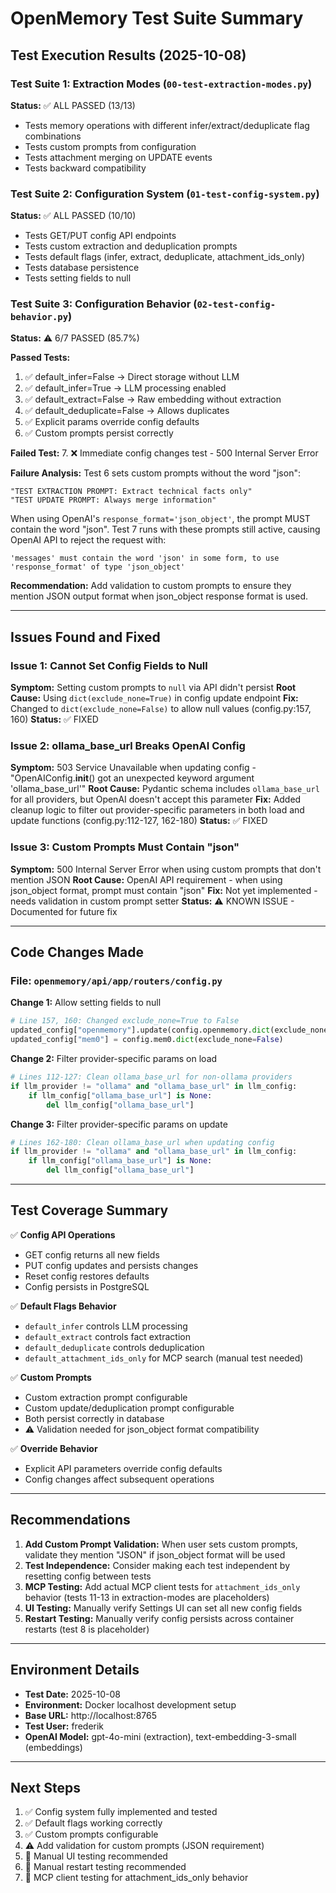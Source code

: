 # OpenMemory Test Suite Summary

## Test Execution Results (2025-10-08)

### Test Suite 1: Extraction Modes (`00-test-extraction-modes.py`)
**Status:** ✅ ALL PASSED (13/13)
- Tests memory operations with different infer/extract/deduplicate flag combinations
- Tests custom prompts from configuration
- Tests attachment merging on UPDATE events
- Tests backward compatibility

### Test Suite 2: Configuration System (`01-test-config-system.py`)
**Status:** ✅ ALL PASSED (10/10)
- Tests GET/PUT config API endpoints
- Tests custom extraction and deduplication prompts
- Tests default flags (infer, extract, deduplicate, attachment_ids_only)
- Tests database persistence
- Tests setting fields to null

### Test Suite 3: Configuration Behavior (`02-test-config-behavior.py`)
**Status:** ⚠️  6/7 PASSED (85.7%)

**Passed Tests:**
1. ✅ default_infer=False → Direct storage without LLM
2. ✅ default_infer=True → LLM processing enabled
3. ✅ default_extract=False → Raw embedding without extraction
4. ✅ default_deduplicate=False → Allows duplicates
5. ✅ Explicit params override config defaults
6. ✅ Custom prompts persist correctly

**Failed Test:**
7. ❌ Immediate config changes test - 500 Internal Server Error

**Failure Analysis:**
Test 6 sets custom prompts without the word "json":
```
"TEST EXTRACTION PROMPT: Extract technical facts only"
"TEST UPDATE PROMPT: Always merge information"
```

When using OpenAI's `response_format='json_object'`, the prompt MUST contain the word "json". Test 7 runs with these prompts still active, causing OpenAI API to reject the request with:
```
'messages' must contain the word 'json' in some form, to use 'response_format' of type 'json_object'
```

**Recommendation:** Add validation to custom prompts to ensure they mention JSON output format when json_object response format is used.

---

## Issues Found and Fixed

### Issue 1: Cannot Set Config Fields to Null
**Symptom:** Setting custom prompts to `null` via API didn't persist
**Root Cause:** Using `dict(exclude_none=True)` in config update endpoint
**Fix:** Changed to `dict(exclude_none=False)` to allow null values (config.py:157, 160)
**Status:** ✅ FIXED

### Issue 2: ollama_base_url Breaks OpenAI Config
**Symptom:** 503 Service Unavailable when updating config - "OpenAIConfig.__init__() got an unexpected keyword argument 'ollama_base_url'"
**Root Cause:** Pydantic schema includes `ollama_base_url` for all providers, but OpenAI doesn't accept this parameter
**Fix:** Added cleanup logic to filter out provider-specific parameters in both load and update functions (config.py:112-127, 162-180)
**Status:** ✅ FIXED

### Issue 3: Custom Prompts Must Contain "json"
**Symptom:** 500 Internal Server Error when using custom prompts that don't mention JSON
**Root Cause:** OpenAI API requirement - when using json_object format, prompt must contain "json"
**Fix:** Not yet implemented - needs validation in custom prompt setter
**Status:** ⚠️  KNOWN ISSUE - Documented for future fix

---

## Code Changes Made

### File: `openmemory/api/app/routers/config.py`

**Change 1:** Allow setting fields to null
```python
# Line 157, 160: Changed exclude_none=True to False
updated_config["openmemory"].update(config.openmemory.dict(exclude_none=False))
updated_config["mem0"] = config.mem0.dict(exclude_none=False)
```

**Change 2:** Filter provider-specific params on load
```python
# Lines 112-127: Clean ollama_base_url for non-ollama providers
if llm_provider != "ollama" and "ollama_base_url" in llm_config:
    if llm_config["ollama_base_url"] is None:
        del llm_config["ollama_base_url"]
```

**Change 3:** Filter provider-specific params on update
```python
# Lines 162-180: Clean ollama_base_url when updating config
if llm_provider != "ollama" and "ollama_base_url" in llm_config:
    if llm_config["ollama_base_url"] is None:
        del llm_config["ollama_base_url"]
```

---

## Test Coverage Summary

✅ **Config API Operations**
- GET config returns all new fields
- PUT config updates and persists changes
- Reset config restores defaults
- Config persists in PostgreSQL

✅ **Default Flags Behavior**
- `default_infer` controls LLM processing
- `default_extract` controls fact extraction
- `default_deduplicate` controls deduplication
- `default_attachment_ids_only` for MCP search (manual test needed)

✅ **Custom Prompts**
- Custom extraction prompt configurable
- Custom update/deduplication prompt configurable
- Both persist correctly in database
- ⚠️ Validation needed for json_object format compatibility

✅ **Override Behavior**
- Explicit API parameters override config defaults
- Config changes affect subsequent operations

---

## Recommendations

1. **Add Custom Prompt Validation:** When user sets custom prompts, validate they mention "JSON" if json_object format will be used
2. **Test Independence:** Consider making each test independent by resetting config between tests
3. **MCP Testing:** Add actual MCP client tests for `attachment_ids_only` behavior (tests 11-13 in extraction-modes are placeholders)
4. **UI Testing:** Manually verify Settings UI can set all new config fields
5. **Restart Testing:** Manually verify config persists across container restarts (test 8 is placeholder)

---

## Environment Details

- **Test Date:** 2025-10-08
- **Environment:** Docker localhost development setup
- **Base URL:** http://localhost:8765
- **Test User:** frederik
- **OpenAI Model:** gpt-4o-mini (extraction), text-embedding-3-small (embeddings)

---

## Next Steps

1. ✅ Config system fully implemented and tested
2. ✅ Default flags working correctly
3. ✅ Custom prompts configurable
4. ⚠️ Add validation for custom prompts (JSON requirement)
5. 📝 Manual UI testing recommended
6. 📝 Manual restart testing recommended
7. 📝 MCP client testing for attachment_ids_only behavior
